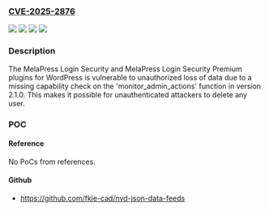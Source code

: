 ### [CVE-2025-2876](https://cve.mitre.org/cgi-bin/cvename.cgi?name=CVE-2025-2876)
![](https://img.shields.io/static/v1?label=Product&message=MelaPress%20Login%20Security%20Premium&color=blue)
![](https://img.shields.io/static/v1?label=Product&message=MelaPress%20Login%20Security&color=blue)
![](https://img.shields.io/static/v1?label=Version&message=%3D%202.1.0%20&color=brighgreen)
![](https://img.shields.io/static/v1?label=Vulnerability&message=CWE-862%20Missing%20Authorization&color=brighgreen)

### Description

The MelaPress Login Security and MelaPress Login Security Premium plugins for WordPress is vulnerable to unauthorized loss of data due to a missing capability check on the 'monitor_admin_actions' function in version 2.1.0. This makes it possible for unauthenticated attackers to delete any user.

### POC

#### Reference
No PoCs from references.

#### Github
- https://github.com/fkie-cad/nvd-json-data-feeds

